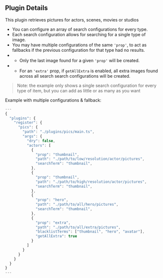 ## Plugin Details

This plugin retrieves pictures for actors, scenes, movies or studios

- You can configure an array of search configurations for every type.
- Each search configuration allows for searching for a single type of image.
- You may have multiple configurations of the same `'prop'`, to act as fallbacks if the previous configuration for that type had no results.
- - Only the last image found for a given `'prop'` will be created.
- - For an `'extra'` prop, if `getAllExtra` is enabled, all extra images found across all search search configurations will be created.

> Note: the example only shows a single search configuration for every type of item, but you can add as little or as many as you want

Example with multiple configurations & fallback:

```javascript
---
{
  "plugins": {
    "register": {
      "pics": {
        "path": "./plugins/pics/main.ts",
        "args": {
          "dry": false,
          "actors": [
            {
              "prop": "thumbnail",
              "path": "./path/to/low/resolution/actor/pictures",
              "searchTerm": "thumbnail",
            },
            {
              "prop": "thumbnail",
              "path": "./path/to/high/resolution/actor/pictures",
              "searchTerm": "thumbnail",
            },
            {
              "prop": "hero",
              "path": "./path/to/all/hero/pictures",
              "searchTerm": "thumbnail",
            },
            {
              "prop": "extra",
              "path": "./path/to/all/extra/pictures",
              "blacklistTerms": ["thumbnail", "hero", "avatar"],
              "getAllExtra": true
            }
          ]
        }
      }
    }
  }
}
---
```
